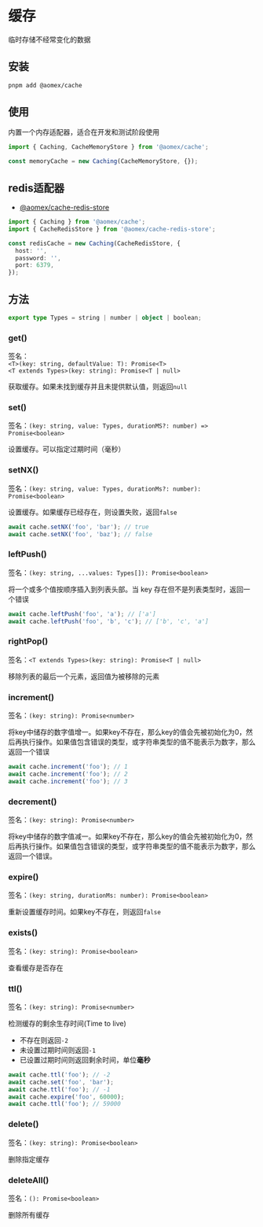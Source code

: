 # 缓存

临时存储不经常变化的数据

## 安装

```bash
pnpm add @aomex/cache
```

## 使用

内置一个内存适配器，适合在开发和测试阶段使用

```typescript
import { Caching, CacheMemoryStore } from '@aomex/cache';

const memoryCache = new Caching(CacheMemoryStore, {});
```

## redis适配器

- [@aomex/cache-redis-store](https://www.npmjs.com/package/@aomex/cache-redis-store)

```typescript
import { Caching } from '@aomex/cache';
import { CacheRedisStore } from '@aomex/cache-redis-store';

const redisCache = new Caching(CacheRedisStore, {
  host: '',
  password: '',
  port: 6379,
});
```

## 方法

```typescript
export type Types = string | number | object | boolean;
```

### get()

签名：<br>`<T>(key: string, defaultValue: T): Promise<T>`
<br>`<T extends Types>(key: string): Promise<T | null>`

获取缓存。如果未找到缓存并且未提供默认值，则返回`null`

### set()

签名：`(key: string, value: Types, durationMS?: number) => Promise<boolean>`

设置缓存。可以指定过期时间（毫秒）

### setNX()

签名：`(key: string, value: Types, durationMs?: number): Promise<boolean>`

设置缓存。如果缓存已经存在，则设置失败，返回`false`

```typescript
await cache.setNX('foo', 'bar'); // true
await cache.setNX('foo', 'baz'); // false
```

### leftPush()

签名：`(key: string, ...values: Types[]): Promise<boolean>`

将一个或多个值按顺序插入到列表头部。当 key 存在但不是列表类型时，返回一个错误

```typescript
await cache.leftPush('foo', 'a'); // ['a']
await cache.leftPush('foo', 'b', 'c'); // ['b', 'c', 'a']
```

### rightPop()

签名：`<T extends Types>(key: string): Promise<T | null>`

移除列表的最后一个元素，返回值为被移除的元素

### increment()

签名：`(key: string): Promise<number>`

将key中储存的数字值增一。如果key不存在，那么key的值会先被初始化为0，然后再执行操作。如果值包含错误的类型，或字符串类型的值不能表示为数字，那么返回一个错误

```typescript
await cache.increment('foo'); // 1
await cache.increment('foo'); // 2
await cache.increment('foo'); // 3
```

### decrement()

签名：`(key: string): Promise<number>`

将key中储存的数字值减一。如果key不存在，那么key的值会先被初始化为0，然后再执行操作。如果值包含错误的类型，或字符串类型的值不能表示为数字，那么返回一个错误。

### expire()

签名：`(key: string, durationMs: number): Promise<boolean>`

重新设置缓存时间。如果key不存在，则返回`false`

### exists()

签名：`(key: string): Promise<boolean>`

查看缓存是否存在

### ttl()

签名：`(key: string): Promise<number>`

检测缓存的剩余生存时间(Time to live)

- 不存在则返回`-2`
- 未设置过期时间则返回`-1`
- 已设置过期时间则返回剩余时间，单位**毫秒**

```typescript
await cache.ttl('foo'); // -2
await cache.set('foo', 'bar');
await cache.ttl('foo'); // -1
await cache.expire('foo', 60000);
await cache.ttl('foo'); // 59000
```

### delete()

签名：`(key: string): Promise<boolean>`

删除指定缓存

### deleteAll()

签名：`(): Promise<boolean>`

删除所有缓存

```

```
